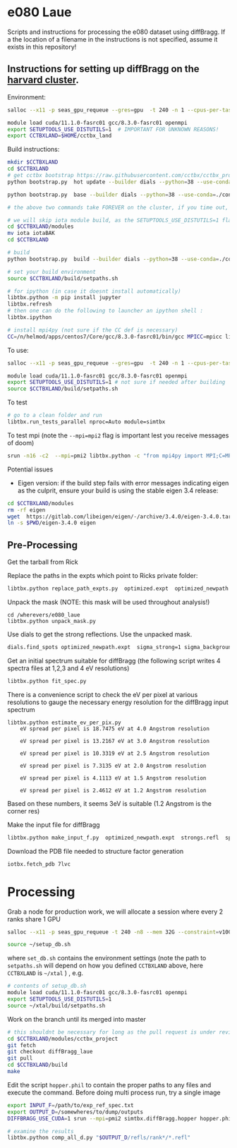 # e080 Laue
Scripts and instructions for processing the e080 dataset using diffBragg. If a the location of a filename in the instructions is not specified, assume it exists in this repository!

## Instructions for setting up diffBragg on the [harvard cluster](https://www.rc.fas.harvard.edu/).

Environment:

```bash
salloc --x11 -p seas_gpu_requeue --gres=gpu  -t 240 -n 1 --cpus-per-task 32 --mem 32G --constraint=v100

module load cuda/11.1.0-fasrc01 gcc/8.3.0-fasrc01 openmpi
export SETUPTOOLS_USE_DISTUTILS=1  # IMPORTANT FOR UNKNOWN REASONS!
export CCTBXLAND=$HOME/cctbx_land
```

Build instructions:

```bash
mkdir $CCTBXLAND
cd $CCTBXLAND
# get cctbx bootstrap https://raw.githubusercontent.com/cctbx/cctbx_project/master/libtbx/auto_build/bootstrap.py
python bootstrap.py  hot update --builder dials --python=38 --use-conda

python bootstrap.py  base --builder dials --python=38 --use-conda=./conda_base 

# the above two commands take FOREVER on the cluster, if you time out, log back in and reset the modules! Theres something weird with the network requests maybe... 

# we will skip iota module build, as the SETUPTOOLS_USE_DISTUTILS=1 flag causes it to fail
cd $CCTBXLAND/modules
mv iota iotaBAK
cd $CCTBXLAND

# build
python bootstrap.py  build --builder dials --python=38 --use-conda=./conda_base --nproc=40 --config-flags="--enable_cuda" --config-flags="--enable_openmp_if_possible=True" --config-flags="--enable_cxx11"

# set your build environment
source $CCTBXLAND/build/setpaths.sh

# for ipython (in case it doesnt install automatically)
libtbx.python -m pip install jupyter
libtbx.refresh
# then one can do the following to launcher an ipython shell :
libtbx.ipython

# install mpi4py (not sure if the CC def is necessary)
CC=/n/helmod/apps/centos7/Core/gcc/8.3.0-fasrc01/bin/gcc MPICC=mpicc libtbx.python -m pip install -v --no-binary mpi4py mpi4py

```

To use:

```bash
salloc --x11 -p seas_gpu_requeue --gres=gpu  -t 240 -n 1 --cpus-per-task 32 --mem 32G --constraint=v100

module load cuda/11.1.0-fasrc01 gcc/8.3.0-fasrc01 openmpi
export SETUPTOOLS_USE_DISTUTILS=1 # not sure if needed after building
source $CCTBXLAND/build/setpaths.sh
```

To test

```bash
# go to a clean folder and run
libtbx.run_tests_parallel nproc=Auto module=simtbx
```

To test mpi (note the `--mpi=mpi2` flag is important lest you receive messages of doom)

```bash
srun -n16 -c2  --mpi=pmi2 libtbx.python -c "from mpi4py import MPI;C=MPI.COMM_WORLD;print(C.rank,C.size)"
```

Potential issues

* Eigen version: if the build step fails with error messages indicating eigen as the culprit, ensure your build is using the stable eigen 3.4 release:

```bash
cd $CCTBXLAND/modules
rm -rf eigen
wget  https://gitlab.com/libeigen/eigen/-/archive/3.4.0/eigen-3.4.0.tar.gz
ln -s $PWD/eigen-3.4.0 eigen
```

## Pre-Processing

Get the tarball from Rick

Replace the paths in the expts which point to Ricks private folder:

```bash
libtbx.python replace_path_expts.py  optimized.expt  optimized_newpath.expt
```

Unpack the mask (NOTE: this mask will be used throughout analysis!)

```
cd /wherevers/e080_laue
libtbx.python unpack_mask.py
```

Use dials to get the strong reflections. Use the unpacked mask.

```bash
dials.find_spots optimized_newpath.expt  sigma_strong=1 sigma_background=1 mask=~/e080_laue/newbad.pkl  gain=0.4 kernel_size=[2,2] output.reflections=strongs.refl min_spot_size=3 filter.d_min=1.493 max_spot_size=90
```

Get an initial spectrum suitable for diffBragg (the following script writes 4 spectra files at 1,2,3 and 4 eV resolutions)

```bash
libtbx.python fit_spec.py
```

There is a convenience script to check the eV per pixel at various resolutions to gauge the necessary energy resolution for the diffBragg input spectrum

```
libtbx.python estimate_ev_per_pix.py 
	eV spread per pixel is 18.7475 eV at 4.0 Angstrom resolution

	eV spread per pixel is 13.2167 eV at 3.0 Angstrom resolution

	eV spread per pixel is 10.3319 eV at 2.5 Angstrom resolution

	eV spread per pixel is 7.3135 eV at 2.0 Angstrom resolution

	eV spread per pixel is 4.1113 eV at 1.5 Angstrom resolution

	eV spread per pixel is 2.4612 eV at 1.2 Angstrom resolution

```

Based on these numbers, it seems 3eV is suitable (1.2 Angstrom is the corner res)

Make the input file for diffBragg

```bash
libtbx.python make_input_f.py  optimized_newpath.expt  strongs.refl  spec_3eV.lam 
```

Download the PDB file needed to structure factor generation

```
iotbx.fetch_pdb 7lvc
```

# Processing

Grab a node for production work, we will allocate a session where every 2 ranks share 1 GPU

```bash
salloc --x11 -p seas_gpu_requeue -t 240 -n8 --mem 32G --constraint=v100 --gres=gpu:4

source ~/setup_db.sh
```

where `set_db.sh` contains the environment settings (note the path to `setpaths.sh` will depend on how you defined `CCTBXLAND` above, here `CCTBXLAND` is `~/xtal` ) , e.g.

```bash
# contents of setup_db.sh
module load cuda/11.1.0-fasrc01 gcc/8.3.0-fasrc01 openmpi
export SETUPTOOLS_USE_DISTUTILS=1
source ~/xtal/build/setpaths.sh 
```

Work on the branch until its merged into master

```bash
# this shouldnt be necessary for long as the pull request is under review as of Feb 23, 2022, but for now, this processing is only supported under the diffBragg_laue branch of cctbx_project:
cd $CCTBXLAND/modules/cctbx_project
git fetch
git checkout diffBragg_laue
git pull
cd $CCTBXLAND/build
make
```

Edit the script `hopper.phil` to contain the proper paths to any files and execute the command. Before doing multi process run, try a single image

```bash
export INPUT_F=/path/to/exp_ref_spec.txt
export OUTPUT_D=/somewheres/to/dump/outputs
DIFFBRAGG_USE_CUDA=1 srun --mpi=pmi2 simtbx.diffBragg.hopper hopper.phil  exp_ref_spec_file=$INPUT_F outdir=$OUTPUT_D num_devices=4 first_n=8

# examine the results
libtbx.python comp_all_d.py "$OUTPUT_D/refls/rank*/*.refl"
```



